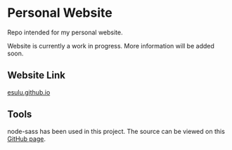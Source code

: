 # Personal Website
Repo intended for my personal website.

Website is currently a work in progress. More information will be added soon.

## Website Link
[esulu.github.io](esulu.github.io)

## Tools
node-sass has been used in this project. The source can be viewed on this [GitHub page](https://github.com/sass/node-sass).
